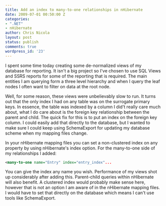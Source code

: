 ```yaml
---
title: Add an index to many-to-one relationships in nHibernate
date: 2009-07-01 00:50:00 Z
categories:
- ".NET"
- nHibernate
author: Chris Nicola
layout: post
status: publish
comments: true
wordpress_id: '23'
---
```


I spent some time today creating some de-normalized views of my database for reporting. It isn't a big project so I've chosen to use SQL Views and SSRS reports for some of the reporting that is required. The main entities I am querying form a three level hierarchy and when I query the leaf nodes I often want to filter on data at the root node.

Well, for some reason, these views were unbelievably slow to run. It turns out that the only index I had on any table was on the surrogate primary keys. In essence, the table was indexed by a column I did't really care much about, what I do care about is the foreign key relationship between the parent and child. The quick fix for this is to put an index on the foreign key column. I could easily add that directly to the database, but I wanted to make sure I could keep using SchemaExport for updating my database scheme when my mapping files change.

In your nHibernate mapping files you can set a non-clustered index on any property by using nHibernate's index option. For the many-to-one side of my relationships I added:

```xml
<many-to-one name="Entry" index="entry_index"...
```

You can give the index any name you wish. Performance of my views shot up considerably after adding this. Parent-child queries within nHibernate will also benefit. A clustered index would probably make sense here, however that is not an option I am aware of in the nHibernate mapping files. I would have to set that directly on the database which means I can't use tools like SchemaExport.
